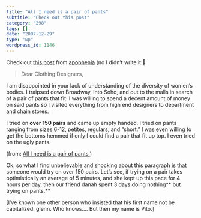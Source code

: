 ```yaml
---
title: "All I need is a pair of pants"
subtitle: "Check out this post"
category: "298"
tags: []
date: "2007-12-29"
type: "wp"
wordpress_id: 1146
---
```

Check out [this post](http://feeds.feedburner.com/~r/zephoria/thoughts/~3/207694274/all_i_need_is_a.html) from [apophenia](http://www.zephoria.org/thoughts/) (no I didn’t write it 🙂
> Dear Clothing Designers,

I am disappointed in your lack of understanding of the diversity of women’s bodies. I traipsed down Broadway, into Soho, and out to the malls in search of a pair of pants that fit. I was willing to spend a decent amount of money on said pants so I visited everything from high end designers to department and chain stores.

I tried on **over 150 pairs** and came up empty handed. I tried on pants ranging from sizes 6-12, petites, regulars, and “short.” I was even willing to get the bottoms hemmed if only I could find a pair that fit up top. I even tried on the ugly pants.

(from: [All I need is a pair of pants.](http://feeds.feedburner.com/~r/zephoria/thoughts/~3/207694274/all_i_need_is_a.html))

Ok, so what I find unbelievable and shocking about this paragraph is that someone would try on over 150 pairs. Let’s see, if trying on a pair takes optimistically an average of 5 minutes, and she kept up this pace for 4 hours per day, then our friend danah spent 3 days doing nothing** but trying on pants.**

[I’ve known one other person who insisted that his first name not be capitalized: glenn. Who knows…. But then my name is Pito.]